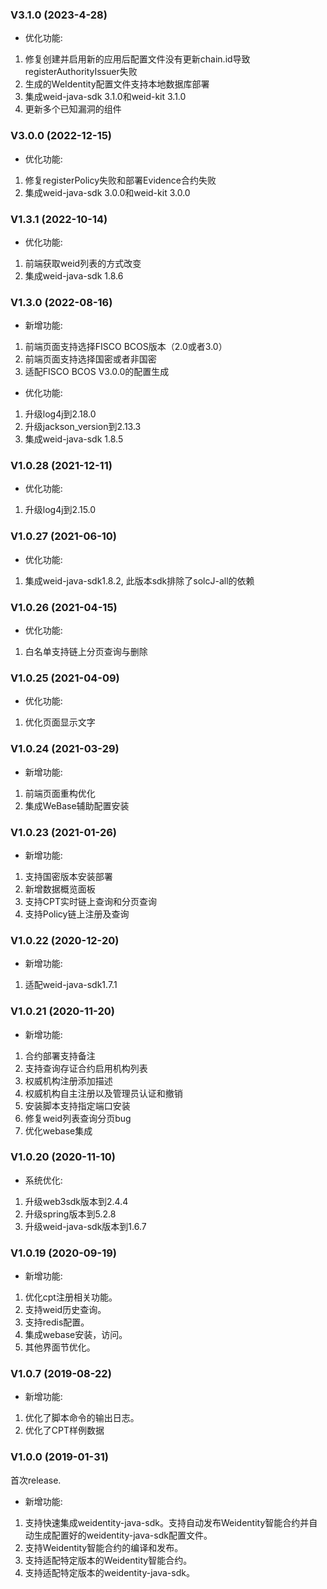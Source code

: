 ### V3.1.0 (2023-4-28)
* 优化功能:
1. 修复创建并启用新的应用后配置文件没有更新chain.id导致registerAuthorityIssuer失败
2. 生成的WeIdentity配置文件支持本地数据库部署
3. 集成weid-java-sdk 3.1.0和weid-kit 3.1.0
4. 更新多个已知漏洞的组件

### V3.0.0 (2022-12-15)
* 优化功能:
1. 修复registerPolicy失败和部署Evidence合约失败
2. 集成weid-java-sdk 3.0.0和weid-kit 3.0.0

### V1.3.1 (2022-10-14)
* 优化功能:
1. 前端获取weid列表的方式改变
2. 集成weid-java-sdk 1.8.6

### V1.3.0 (2022-08-16)

* 新增功能:
1. 前端页面支持选择FISCO BCOS版本（2.0或者3.0）
2. 前端页面支持选择国密或者非国密
3. 适配FISCO BCOS V3.0.0的配置生成

* 优化功能:
1. 升级log4j到2.18.0
2. 升级jackson_version到2.13.3
3. 集成weid-java-sdk 1.8.5

### V1.0.28 (2021-12-11)

* 优化功能:
1. 升级log4j到2.15.0

### V1.0.27 (2021-06-10)

* 优化功能:
1. 集成weid-java-sdk1.8.2, 此版本sdk排除了solcJ-all的依赖

### V1.0.26 (2021-04-15)

* 优化功能:
1. 白名单支持链上分页查询与删除


### V1.0.25 (2021-04-09)

* 优化功能:
1. 优化页面显示文字


### V1.0.24 (2021-03-29)

* 新增功能:
1. 前端页面重构优化
2. 集成WeBase辅助配置安装

### V1.0.23 (2021-01-26)

* 新增功能:
1. 支持国密版本安装部署
2. 新增数据概览面板
3. 支持CPT实时链上查询和分页查询
4. 支持Policy链上注册及查询

### V1.0.22 (2020-12-20)

* 新增功能:
1. 适配weid-java-sdk1.7.1

### V1.0.21 (2020-11-20)

* 新增功能:
1. 合约部署支持备注
2. 支持查询存证合约启用机构列表
3. 权威机构注册添加描述
4. 权威机构自主注册以及管理员认证和撤销
5. 安装脚本支持指定端口安装
6. 修复weid列表查询分页bug
7. 优化webase集成

### V1.0.20 (2020-11-10)

* 系统优化:
1. 升级web3sdk版本到2.4.4
2. 升级spring版本到5.2.8
3. 升级weid-java-sdk版本到1.6.7

### V1.0.19 (2020-09-19)

* 新增功能:
1. 优化cpt注册相关功能。
2. 支持weid历史查询。
3. 支持redis配置。
4. 集成webase安装，访问。
5. 其他界面节优化。

### V1.0.7 (2019-08-22)

* 新增功能:
1. 优化了脚本命令的输出日志。
2. 优化了CPT样例数据

### V1.0.0 (2019-01-31)
首次release.

* 新增功能:
1. 支持快速集成weidentity-java-sdk。支持自动发布Weidentity智能合约并自动生成配置好的weidentity-java-sdk配置文件。
3. 支持Weidentity智能合约的编译和发布。
4. 支持适配特定版本的Weidentity智能合约。
5. 支持适配特定版本的weidentity-java-sdk。

